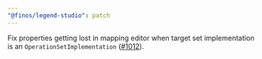 ```yaml
---
"@finos/legend-studio": patch
---
```


Fix properties getting lost in mapping editor when target set implementation is an `OperationSetImplementation` ([#1012](https://github.com/finos/legend-studio/issues/1012)).
